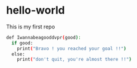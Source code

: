 # hello-world

This is my first repo


``` BASH
def Iwannabeagooddvpr(good):
  if good:
    print("Bravo ! you reached your goal !!")
  else:
    print("don't quit, you're almost there !!")
```